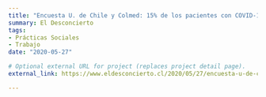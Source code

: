 ```yaml
---
title: "Encuesta U. de Chile y Colmed: 15% de los pacientes con COVID-19 salen a trabajar más de una vez a la semana"
summary: El Desconcierto
tags:
- Prácticas Sociales
- Trabajo
date: "2020-05-27"

# Optional external URL for project (replaces project detail page).
external_link: https://www.eldesconcierto.cl/2020/05/27/encuesta-u-de-chile-y-colmed-15-de-los-pacientes-con-covid-19-salen-a-trabajar-mas-de-una-vez-a-la-semana/

---
```

